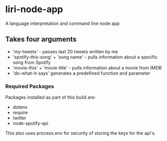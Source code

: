 # liri-node-app
A language interpretation and command line node app

## Takes four arguments
* 'my-tweets' - passes last 20 tweets written by me
* 'spotify-this-song' + 'song name' - pulls information about a specific song from Spotify
* 'movie-this' + 'movie title' - pulls information about a movie from IMDB
* 'do-what-it-says' generates a predefined function and parameter

### Required Packages
Packages installed as part of this build are:
* dotenv
* require
* twitter
* node-spotify-api

This also uses process.env for security of storing the keys for the api's.
